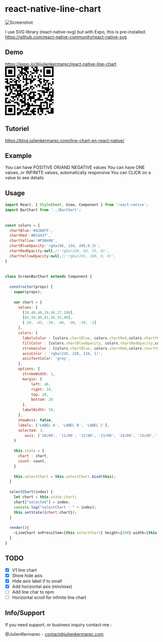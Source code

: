 # react-native-line-chart

![Screenshot](https://raw.githubusercontent.com/julienkermarec/react-native-line-chart/master/screenshots/smfull.png)

I use SVG library (react-native-svg) but with Expo, this is pre-installed.
https://github.com/react-native-community/react-native-svg

## Demo

https://expo.io/@julienkermarec/react-native-line-chart
![Screenshot](https://raw.githubusercontent.com/julienkermarec/react-native-line-chart/master/screenshots/expo.png)

## Tutoriel

https://blog.julienkermarec.com/line-chart-en-react-native/

## Example

You can have POSITIVE OR/AND NEGATIVE values
You can have ONE values, or INFINITE values, automatically responsive
You can CLICK on a value to see details

## Usage
```javascript
import React, { StyleSheet, View, Component } from 'react-native';
import BarChart from '../BarChart';


const colors = {
  chartBlue:'#4286F5',
  chartRed:'#DC4437',
  chartYellow:'#F5B400',
  chartBlueOpacity:'rgba(66, 134, 245,0.3)',
  chartRedOpacity:null,//'rgba(220, 68, 55, 0)',
  chartYellowOpacity:null,//'rgba(245, 180, 0, 0)',
}


class ScreenBarChart extends Component {

  constructor(props) {
    super(props);

    var chart = {
      values: [
        [28,48,40,19,96,27,100],
        [65,59,90,81,56,55,40],
        [-20, -42, -39, -46, -30, -10, -2]
      ],
      colors: {
        labelsColor : [colors.chartBlue, colors.chartRed,colors.chartYellow],
        fillColor : [colors.chartBlueOpacity, colors.chartRedOpacity,colors.chartYellowOpacity],
        strokeColor : [colors.chartBlue, colors.chartRed,colors.chartYellow],
        axisColor : 'rgba(216, 216, 216, 1)',
        axisTextColor: 'gray',
      },
      options: {
        strokeWidth: 1,
        margin: {
            left: 40,
            right: 10,
            top: 10,
            bottom: 20
        },
        labelWidth: 50,
      },
      showAxis: false,
      labels: ['LABEL A', 'LABEL B', 'LABEL C'],
      selected: 3,
    	 axis: ['10/09', '11/09', '12/09', '13/09', '14/09', '15/09','16/09'],
    }

    this.state = {
      chart : chart,
      count: count,
    }

    this.selectChart = this.selectChart.bind(this);
  }

  selectChart(index) {
    let chart = this.state.chart;
    chart["selected"] = index;
    console.log("selectChart : " + index);
    this.setState({chart:chart});
  }

  render(){
    <LineChart onPressItem={this.selectChart} height={200} width={this.getChartWidth()} chart={chart}/>
  }
}

```

## TODO
- [X] V1 line chart
- [X] Show hide axis
- [X] Hide axis label if to small
- [X] Add horizontal axis (min/max)
- [ ] Add line char to npm
- [ ] Horizontal scroll for infinite line chart

## Info/Support

If you need support, or business inquiry contact-me :

@JulienKermarec - contact@julienkermarec.com

